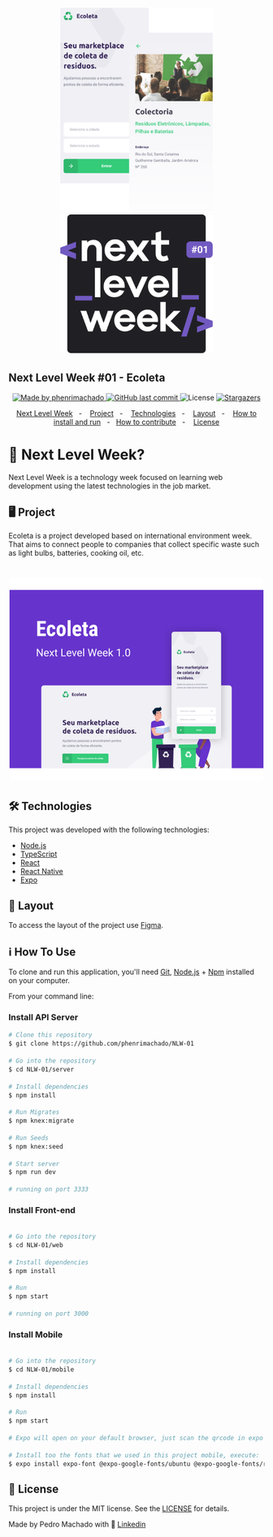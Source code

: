 <h1 align="center">
  <img alt="Logo Next Level Week" title="#NextLevelWeek" src="./.github/app-mobile.png" width="300px" />
  <img alt="Logo Next Level Week" title="#NextLevelWeek" src="./.github/logo.svg" width="300px" />
</h1>

<h2>
  Next Level Week #01 - Ecoleta
</h2>

<p align="center">
  <a href="https://www.linkedin.com/in/pedrohenrique-machado/">
    <img alt="Made by phenrimachado" src="https://img.shields.io/badge/made%20by-phenrimachado-%2304D361">
  </a>

  <a href="https://github.com/phenrimachado/NLW-01/commits/master">
    <img alt="GitHub last commit" src="https://img.shields.io/github/last-commit/phenrimachado/NLW-01">
  </a>

  <img alt="License" src="https://img.shields.io/badge/license-MIT-brightgreen">
   <a href="https://github.com/phenrimachado/NLW-01/stargazers">
    <img alt="Stargazers" src="https://img.shields.io/github/stars/phenrimachado/NLW-01?style=social">
  </a>
</p>

<p align="center">
  <a href="#-next-level-week">Next Level Week</a>&nbsp;&nbsp;&nbsp;-&nbsp;&nbsp;&nbsp;
  <a href="#-project">Project</a>&nbsp;&nbsp;&nbsp;-&nbsp;&nbsp;&nbsp;
  <a href="#-Technologies">Technologies</a>&nbsp;&nbsp;&nbsp;-&nbsp;&nbsp;&nbsp;
  <a href="#-layout">Layout</a>&nbsp;&nbsp;&nbsp;-&nbsp;&nbsp;&nbsp;
  <a href="#-how-to-use">How to install and run</a>&nbsp;&nbsp;&nbsp;-&nbsp;&nbsp;&nbsp;<a href="#-how-to-contribute">How to contribute</a>&nbsp;&nbsp;&nbsp;-&nbsp;&nbsp;&nbsp;
  <a href="#-license">License</a>
</p>

# 💭 Next Level Week?

Next Level Week is a technology week focused on learning web development using the latest technologies in the job market.

## 🖥 Project 

Ecoleta is a project developed based on international environment week. 
That aims to connect people to companies that collect specific waste such as light bulbs, batteries, cooking oil, etc.

<h1 align="center">
  <img alt="Example" title="Example" src=".github/capa.svg" width="500px" />
</h1>

## 🛠 Technologies

This project was developed with the following technologies:

- [Node.js][nodejs]
- [TypeScript][typescript]
- [React][reactjs]
- [React Native][rn]
- [Expo][expo]

## 📐 Layout

To access the layout of the project use [Figma](https://www.figma.com/file/1SxgOMojOB2zYT0Mdk28lB/).

## ℹ️ How To Use

To clone and run this application, you'll need [Git](https://git-scm.com), [Node.js][nodejs] + [Npm][npm] installed on your computer.

From your command line:

### Install API Server

```bash
# Clone this repository
$ git clone https://github.com/phenrimachado/NLW-01

# Go into the repository
$ cd NLW-01/server

# Install dependencies
$ npm install

# Run Migrates
$ npm knex:migrate

# Run Seeds
$ npm knex:seed

# Start server
$ npm run dev

# running on port 3333
```

### Install Front-end

```bash

# Go into the repository
$ cd NLW-01/web

# Install dependencies
$ npm install

# Run
$ npm start

# running on port 3000
```

### Install Mobile

```bash

# Go into the repository
$ cd NLW-01/mobile

# Install dependencies
$ npm install

# Run
$ npm start

# Expo will open on your default browser, just scan the qrcode in expo app on your smartphone

# Install too the fonts that we used in this project mobile, execute:
$ expo install expo-font @expo-google-fonts/ubuntu @expo-google-fonts/roboto

```

## 📝 License

This project is under the MIT license. See the [LICENSE](https://github.com/phenrimachado/NLW-01/blob/master/LICENSE) for details.


Made by Pedro Machado with 💙
[Linkedin](https://www.linkedin.com/in/pedrohenrique-machado/)

[nodejs]: https://nodejs.org/
[typescript]: https://www.typescriptlang.org/
[expo]: https://expo.io/
[reactjs]: https://reactjs.org
[rn]: https://facebook.github.io/react-native/
[npm]: https://www.npmjs.com/
